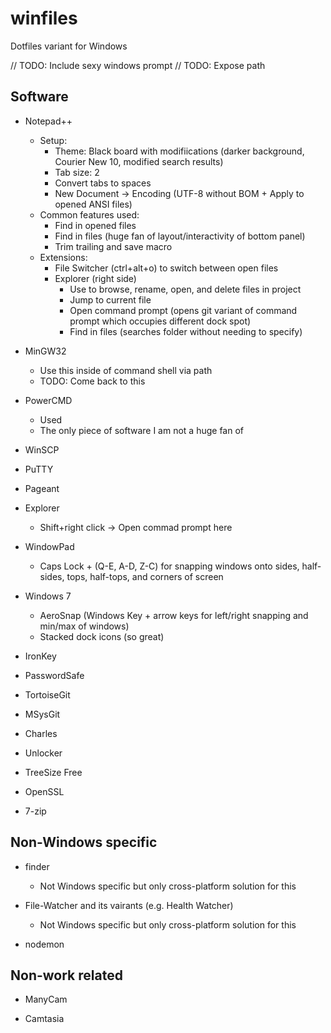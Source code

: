 winfiles
========
Dotfiles variant for Windows

// TODO: Include sexy windows prompt
// TODO: Expose path

Software
--------
- Notepad++
    - Setup:
        - Theme: Black board with modifiications (darker background, Courier New 10, modified search results)
        - Tab size: 2
        - Convert tabs to spaces
        - New Document -> Encoding (UTF-8 without BOM + Apply to opened ANSI files)
    - Common features used:
        - Find in opened files
        - Find in files (huge fan of layout/interactivity of bottom panel)
        - Trim trailing and save macro
    - Extensions:
        - File Switcher (ctrl+alt+o) to switch between open files
        - Explorer (right side)
            - Use to browse, rename, open, and delete files in project
            - Jump to current file
            - Open command prompt (opens git variant of command prompt which occupies different dock spot)
            - Find in files (searches folder without needing to specify)
- MinGW32
    - Use this inside of command shell via path
    - TODO: Come back to this

- PowerCMD
    - Used
    - The only piece of software I am not a huge fan of

- WinSCP

- PuTTY

- Pageant

- Explorer
    - Shift+right click -> Open commad prompt here

- WindowPad
    - Caps Lock + (Q-E, A-D, Z-C) for snapping windows onto sides, half-sides, tops, half-tops, and corners of screen

- Windows 7
    - AeroSnap (Windows Key + arrow keys for left/right snapping and min/max of windows)
    - Stacked dock icons (so great)

- IronKey

- PasswordSafe

- TortoiseGit

- MSysGit

- Charles

- Unlocker

- TreeSize Free

- OpenSSL

- 7-zip

Non-Windows specific
--------------------
- finder
    - Not Windows specific but only cross-platform solution for this

- File-Watcher and its vairants (e.g. Health Watcher)
    - Not Windows specific but only cross-platform solution for this

- nodemon

Non-work related
----------------
- ManyCam

- Camtasia